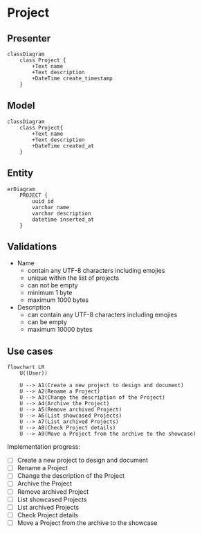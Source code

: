 # Project

## Presenter
```mermaid
classDiagram
    class Project {
        +Text name
        +Text description
        +DateTime create_timestamp
    }
```

## Model
```mermaid
classDiagram
    class Project{
        +Text name
        +Text description
        +DateTime created_at
    }
```

## Entity

```mermaid
erDiagram
    PROJECT {
        uuid id
        varchar name
        varchar description
        datetime inserted_at
    }
```

## Validations

* Name
    * contain any UTF-8 characters including emojies
    * unique within the list of projects
    * can not be empty
    * minimum 1 byte
    * maximum 1000 bytes
* Description
    * can contain any UTF-8 characters including emojies
    * can be empty
    * maximum 10000 bytes

## Use cases
```mermaid
flowchart LR
    U((User))

    U --> A1(Create a new project to design and document)
    U --> A2(Rename a Project)
    U --> A3(Change the description of the Project)
    U --> A4(Archive the Project)
    U --> A5(Remove archived Project)
    U --> A6(List showcased Projects)
    U --> A7(List archived Projects)
    U --> A8(Check Project details)
    U --> A9(Move a Project from the archive to the showcase)
```

Implementation progress:
* [ ] Create a new project to design and document
* [ ] Rename a Project
* [ ] Change the description of the Project
* [ ] Archive the Project
* [ ] Remove archived Project
* [ ] List showcased Projects
* [ ] List archived Projects
* [ ] Check Project details
* [ ] Move a Project from the archive to the showcase
